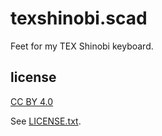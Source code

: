 
# texshinobi.scad

Feet for my TEX Shinobi keyboard.


## license

[CC BY 4.0](https://creativecommons.org/licenses/by/4.0/)

See [LICENSE.txt](LICENSE.txt).

